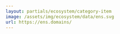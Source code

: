 ```yaml
---
layout: partials/ecosystem/category-item
image: /assets/img/ecosystem/data/ens.svg
url: https://ens.domains/
---
```

